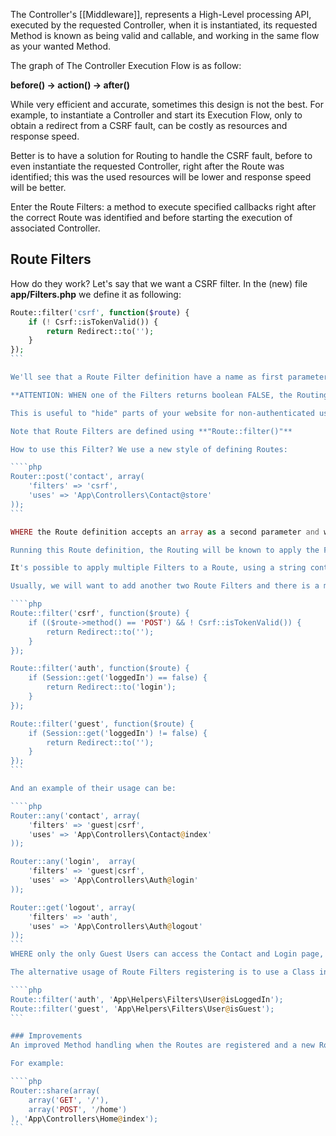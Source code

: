 The Controller's [[Middleware]], represents a High-Level processing API, executed by the requested Controller, when it is instantiated, its requested Method is known as being valid and callable, and working in the same flow as your wanted Method.

The graph of The Controller Execution Flow is as follow:

**before() -> action() -> after()**

While very efficient and accurate, sometimes this design is not the best. For example, to instantiate a Controller and start its Execution Flow, only to obtain a redirect from a CSRF fault, can be costly as resources and response speed.

Better is to have a solution for Routing to handle the CSRF fault, before to even instantiate the requested Controller, right after the Route was identified; this was the used resources will be lower and response speed will be better.

Enter the Route Filters: a method to execute specified callbacks right after the correct Route was identified and before starting the execution of associated Controller.

## Route Filters
How do they work? Let's say that we want a CSRF filter. In the (new) file **app/Filters.php** we define it as following:

````php
Route::filter('csrf', function($route) {
    if (! Csrf::isTokenValid()) {
        return Redirect::to('');
    }
});
```

We'll see that a Route Filter definition have a name as first parameter and secondly, a callback which receive a **Core\Route** instance, which is just current matched Route, from where being available into callback information about HTTP method, URI, captured parameters, Route callback, etc.

**ATTENTION: WHEN one of the Filters returns boolean FALSE, the Routing will generate a "404 Error" for the matched Route even it is a valid matched one.**

This is useful to "hide" parts of your website for non-authenticated users or to redirect to a custom "404 Error" page, for example.

Note that Route Filters are defined using **"Route::filter()"**

How to use this Filter? We use a new style of defining Routes:

````php
Router::post('contact', array(
    'filters' => 'csrf',
    'uses' => 'App\Controllers\Contact@store'
));
```

WHERE the Route definition accepts an array as a second parameter and where the keys name is obvious. The key **filters'** assign to the value of a **'|'** separated string of used Route Filters, and the key 'uses' assign the associated Callback for the Route.

Running this Route definition, the Routing will be known to apply the Filter with the name 'csrf' before the Controller execution, then on CSRF fault, the Filter's callback will be executed and we go very fast into a redirect.

It's possible to apply multiple Filters to a Route, using a string containing their name separated by character **'|' (pipe)**.

Usually, we will want to add another two Route Filters and there is a more complex example:

````php
Route::filter('csrf', function($route) {
    if (($route->method() == 'POST') && ! Csrf::isTokenValid()) {
        return Redirect::to('');
    }
});

Route::filter('auth', function($route) {
    if (Session::get('loggedIn') == false) {
        return Redirect::to('login');
    }
});

Route::filter('guest', function($route) {
    if (Session::get('loggedIn') != false) {
        return Redirect::to('');
    }
});
```

And an example of their usage can be:

````php
Router::any('contact', array(
    'filters' => 'guest|csrf',
    'uses' => 'App\Controllers\Contact@index'
));

Router::any('login',  array(
    'filters' => 'guest|csrf',
    'uses' => 'App\Controllers\Auth@login'
));

Router::get('logout', array(
    'filters' => 'auth',
    'uses' => 'App\Controllers\Auth@logout'
));
```
WHERE only the only Guest Users can access the Contact and Login page, with CSRF validation, while only the Authenticated Users can access the Logout action.

The alternative usage of Route Filters registering is to use a Class instead of callback, where the called method will receive the matched Route instance as a parameter. For example:

````php
Route::filter('auth', 'App\Helpers\Filters\User@isLoggedIn');
Route::filter('guest', 'App\Helpers\Filters\User@isGuest');
```

### Improvements
An improved Method handling when the Routes are registered and a new Router command called **share()**, which permit to register multiple Routes all pointing to the same Controller. 

For example:

````php
Router::share(array(
    array('GET', '/'),
    array('POST', '/home')
), 'App\Controllers\Home@index');
```